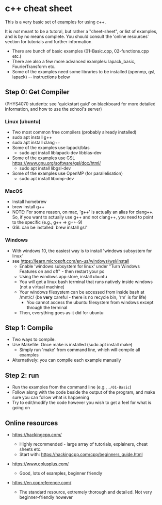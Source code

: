 # c++ cheat sheet

This is a very basic set of examples for using c++.

It is _not_ meant to be a tutoral, but rather a "cheet-sheet", or list of examples, and is by no means complete.
You should consult the 'online resources' section for tutorials and further information.

* There are bunch of basic examples (01-Basic.cpp, 02-functions.cpp etc.)
* There are also a few more advanced examples: lapack_basic, FourierTransform etc.
* Some of the examples need some libraries to be installed (openmp, gsl, lapack) -- instructions below

## Step 0: Get Compiler

(PHYS4070 students: see 'quickstart guid' on blackboard for more detailed information, and how to use the school's server)

### Linux (ubuntu)

* Two most common free compilers (probably already installed)
* sudo apt install g++
* sudo apt install clang++
* Some of the examples use lapack/blas
  * sudo apt install liblapack-dev libblas-dev
* Some of the examples use GSL <https://www.gnu.org/software/gsl/doc/html/>
  * sudo apt install libgsl-dev
* Some of the examples use OpenMP (for parallelisation)
  * sudo apt install libomp-dev

### MacOS

* Install homebrew
* brew install g++
* NOTE: For some reason, on mac, 'g++' is actually an alias for clang++. So, if you want to actually use g++ and not clang++, you need to point to the specific (e.g., g++ => g++-9)
* GSL can be installed `brew install gsl'

### Windows

* With windows 10, the easiest way is to install 'windows subsystem for linux'
* see <https://learn.microsoft.com/en-us/windows/wsl/install>
  * Enable 'windows subsystem for linux' under "Turn Windows Features on and off" - then restart your pc
  * Using the windows app store, install ubuntu
  * You will get a linux bash terminal that runs natively inside windows (not a virtual machine)
  * Your windows filesystem can be accessed from inside bash at /mnt/c/ (be **very** careful - there is no recycle bin, 'rm' is for life)
    * You cannot access the ubuntu filesystem from windows except through the terminal
  * Then, everything goes as it did for ubuntu

## Step 1: Compile

* Two ways to compile.
* Use Makefile. Once make is installed (sudo apt install make)
  * Simply run 'make' from command line, which will compile all examples
* Alternatively: you can compile each example manually

## Step 2: run

* Run the examples from the command line (e.g., `./01-Basic`)
* Follow along with the code beside the output of the program, and make sure you can follow what is happening
* Try to edit/modify the code however you wish to get a feel for what is going on

## Online resources

* <https://hackingcpp.com/>
  * Highly recommended - large array of tutorials, explainers, cheat sheets etc.
  * Start with: <https://hackingcpp.com/cpp/beginners_guide.html>  

* <https://www.cplusplus.com/>
  * Good, lots of examples, beginner friendly

* <https://en.cppreference.com/>
  * The standard resource, extremely thorough and detailed. Not very beginner-friendly however
